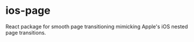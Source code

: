 # ios-page

React package for smooth page transitioning mimicking Apple's iOS nested page transitions.
